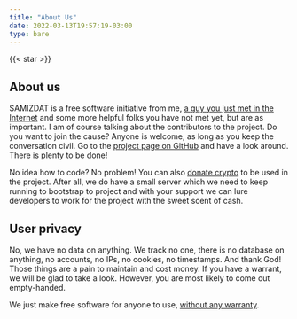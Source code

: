 ```yaml
---
title: "About Us"
date: 2022-03-13T19:57:19-03:00
type: bare
---
```



<div class="d-flex align-items-center mb-5" style="flex-direction:column;">

<section id="hero" class="d-flex w-50 py-5" style="flex-direction: column; align-items: center;">
  <div class="pt-3"></div>

  {{< star >}}

  <h1 class="text-monospace font-weight-bold pt-4">
    About us
  </h1>
  <!-- <p class="pt-3 h4 w-75 text-center">
    If you appreciate SAMIZDAT, would like to empower a freer Web and have some cash to spare...
  </p> -->
</section>

<main id="content" class="w-50">

<p>SAMIZDAT is a free software initiative from me, <a href="https://github.com/tokahuke">a guy you just met in the Internet</a> and some more helpful folks you have not met yet, but are as important. I am of course talking about the contributors to the project. Do you want to join the cause? Anyone is welcome, as long as you keep the conversation civil. Go to the <a href="https://github.com/tokahuke/samizdat">project page on GitHub</a> and have a look around. There is plenty to be done!
</p>

<p>No idea how to code? No problem! You can also <a href="~/donate">donate crypto</a> to be used in the project. After all, we do have a small server which we need to keep running to bootstrap to project and with your support we can lure developers to work for the project with the sweet scent of cash.
</p> 

<h2 class="text-monospace font-weight-bold pt-2">User privacy</h2>

<p>No, we have no data on anything. We track no one, there is no database on anything, no accounts, no IPs, no cookies, no timestamps. And thank God! Those things are a pain to maintain and cost money. If you have a warrant, we will be glad to take a look. However, you are most likely to come out empty-handed.
</p>

<p>We just make free software for anyone to use, <a href="https://www.gnu.org/licenses/agpl-3.0.html">without any warranty</a>.
</p>

</main>

</div>
